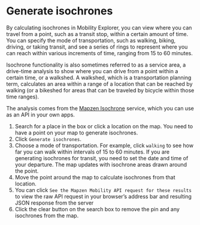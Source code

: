 # Generate isochrones

By calculating isochrones in Mobility Explorer, you can view where you can travel from a point, such as a transit stop, within a certain amount of time. You can specify the mode of transportation, such as walking, biking, driving, or taking transit, and see a series of rings to represent where you can reach within various increments of time, ranging from 15 to 60 minutes.

Isochrone functionality is also sometimes referred to as a service area, a drive-time analysis to show where you can drive from a point within a certain time, or a walkshed. A walkshed, which is a transportation planning term, calculates an area within a range of a location that can be reached by walking (or a bikeshed for areas that can be traveled by bicycle within those time ranges).

The analysis comes from the [Mapzen Isochrone](isochrones/api-reference.md) service, which you can use as an API in your own apps.

1. Search for a place in the box or click a location on the map. You need to have a point on your map to generate isochrones.
2. Click `Generate isochrones`.
3. Choose a mode of transportation. For example, click `walking` to see how far you can walk within intervals of 15 to 60 minutes. If you are generating isochrones for transit, you need to set the date and time of your departure.
  The map updates with isochrone areas drawn around the point.
4. Move the point around the map to calculate isochrones from that location.
5. You can click `See the Mapzen Mobility API request for these results` to view the raw API request in your browser’s address bar and resulting JSON response from the server
6. Click the clear button on the search box to remove the pin and any isochrones from the map.
